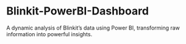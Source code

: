 # Blinkit-PowerBI-Dashboard
 A dynamic analysis of Blinkit’s data using Power BI, transforming raw information into powerful insights.
